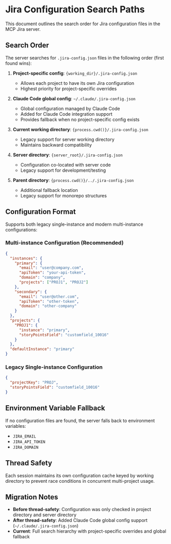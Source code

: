 # Jira Configuration Search Paths

This document outlines the search order for Jira configuration files in the MCP Jira server.

## Search Order

The server searches for `.jira-config.json` files in the following order (first found wins):

1. **Project-specific config**: `{working_dir}/.jira-config.json`
   - Allows each project to have its own Jira configuration
   - Highest priority for project-specific overrides

2. **Claude Code global config**: `~/.claude/.jira-config.json`
   - Global configuration managed by Claude Code
   - Added for Claude Code integration support
   - Provides fallback when no project-specific config exists

3. **Current working directory**: `{process.cwd()}/.jira-config.json`
   - Legacy support for server working directory
   - Maintains backward compatibility

4. **Server directory**: `{server_root}/.jira-config.json`
   - Configuration co-located with server code
   - Legacy support for development/testing

5. **Parent directory**: `{process.cwd()}/../.jira-config.json`
   - Additional fallback location
   - Legacy support for monorepo structures

## Configuration Format

Supports both legacy single-instance and modern multi-instance configurations:

### Multi-instance Configuration (Recommended)
```json
{
  "instances": {
    "primary": {
      "email": "user@company.com",
      "apiToken": "your-api-token",
      "domain": "company",
      "projects": ["PROJ1", "PROJ2"]
    },
    "secondary": {
      "email": "user@other.com", 
      "apiToken": "other-token",
      "domain": "other-company"
    }
  },
  "projects": {
    "PROJ1": {
      "instance": "primary",
      "storyPointsField": "customfield_10016"
    }
  },
  "defaultInstance": "primary"
}
```

### Legacy Single-instance Configuration
```json
{
  "projectKey": "PROJ",
  "storyPointsField": "customfield_10016"
}
```

## Environment Variable Fallback

If no configuration files are found, the server falls back to environment variables:
- `JIRA_EMAIL`
- `JIRA_API_TOKEN` 
- `JIRA_DOMAIN`

## Thread Safety

Each session maintains its own configuration cache keyed by working directory to prevent race conditions in concurrent multi-project usage.

## Migration Notes

- **Before thread-safety**: Configuration was only checked in project directory and server directory
- **After thread-safety**: Added Claude Code global config support (`~/.claude/.jira-config.json`)
- **Current**: Full search hierarchy with project-specific overrides and global fallback